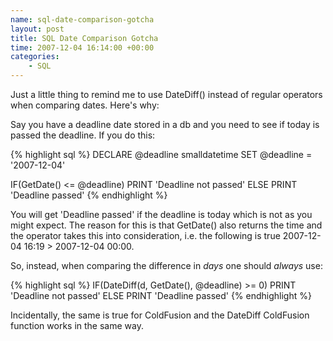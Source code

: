 ```yaml
--- 
name: sql-date-comparison-gotcha
layout: post
title: SQL Date Comparison Gotcha
time: 2007-12-04 16:14:00 +00:00
categories:
    - SQL
---
```

Just a little thing to remind me to use DateDiff() instead of regular operators when comparing dates. Here's why:<!--more-->

Say you have a deadline date stored in a db and you need to see if today is passed the deadline. If you do this:

{% highlight sql %}
DECLARE @deadline smalldatetime
SET @deadline = '2007-12-04'

IF(GetDate() <= @deadline)
PRINT 'Deadline not passed'
ELSE
PRINT 'Deadline passed'
{% endhighlight %}

You will get 'Deadline passed' if the deadline is today which is not as you might expect. The reason for this is that GetDate() also returns the time and the operator takes this into consideration, i.e. the following is true 2007-12-04 16:19 > 2007-12-04 00:00.

So, instead, when comparing the difference in *days* one should *always* use:

{% highlight sql %}
IF(DateDiff(d, GetDate(), @deadline) >= 0) 
PRINT 'Deadline not passed'
ELSE
PRINT 'Deadline passed'
{% endhighlight %}

Incidentally, the same is true for ColdFusion and the DateDiff ColdFusion function works in the same way.
